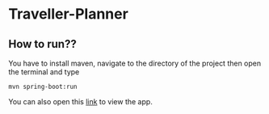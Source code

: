 ﻿# Traveller-Planner
## How to run??
You have to install maven, navigate to the directory of the project then open the terminal and type

```
mvn spring-boot:run
```
You can also open this [link](traveller-planner.onrender.com) to view the app.
